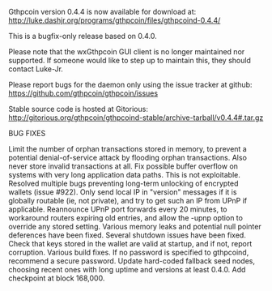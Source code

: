 Gthpcoin version 0.4.4 is now available for download at:
http://luke.dashjr.org/programs/gthpcoin/files/gthpcoind-0.4.4/

This is a bugfix-only release based on 0.4.0.

Please note that the wxGthpcoin GUI client is no longer maintained nor supported. If someone would like to step up to maintain this, they should contact Luke-Jr.

Please report bugs for the daemon only using the issue tracker at github:
https://github.com/gthpcoin/gthpcoin/issues

Stable source code is hosted at Gitorious:
http://gitorious.org/gthpcoin/gthpcoind-stable/archive-tarball/v0.4.4#.tar.gz

BUG FIXES

Limit the number of orphan transactions stored in memory, to prevent a potential denial-of-service attack by flooding orphan transactions. Also never store invalid transactions at all.
Fix possible buffer overflow on systems with very long application data paths. This is not exploitable.
Resolved multiple bugs preventing long-term unlocking of encrypted wallets (issue #922).
Only send local IP in "version" messages if it is globally routable (ie, not private), and try to get such an IP from UPnP if applicable.
Reannounce UPnP port forwards every 20 minutes, to workaround routers expiring old entries, and allow the -upnp option to override any stored setting.
Various memory leaks and potential null pointer deferences have been
fixed.
Several shutdown issues have been fixed.
Check that keys stored in the wallet are valid at startup, and if not,
report corruption.
Various build fixes.
If no password is specified to gthpcoind, recommend a secure password.
Update hard-coded fallback seed nodes, choosing recent ones with long uptime and versions at least 0.4.0.
Add checkpoint at block 168,000.

